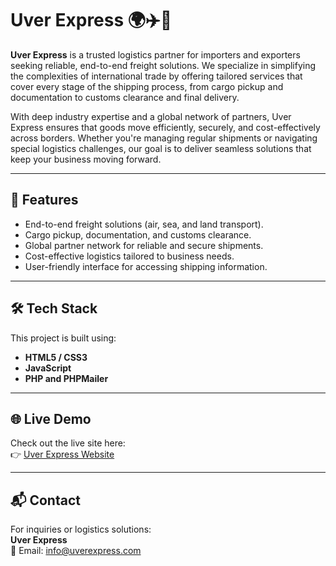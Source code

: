 # Uver Express 🌍✈️🚢  

**Uver Express** is a trusted logistics partner for importers and exporters seeking reliable, end-to-end freight solutions. We specialize in simplifying the complexities of international trade by offering tailored services that cover every stage of the shipping process, from cargo pickup and documentation to customs clearance and final delivery.  

With deep industry expertise and a global network of partners, Uver Express ensures that goods move efficiently, securely, and cost-effectively across borders. Whether you're managing regular shipments or navigating special logistics challenges, our goal is to deliver seamless solutions that keep your business moving forward.  

---

## 🚀 Features
- End-to-end freight solutions (air, sea, and land transport).  
- Cargo pickup, documentation, and customs clearance.  
- Global partner network for reliable and secure shipments.  
- Cost-effective logistics tailored to business needs.  
- User-friendly interface for accessing shipping information.  

---

## 🛠️ Tech Stack
This project is built using:
- **HTML5 / CSS3**  
- **JavaScript**
- **PHP and PHPMailer**

---

## 🌐 Live Demo
Check out the live site here:  
👉 [Uver Express Website](http://www.uverexpress.com/)  

---

## 📬 Contact  

For inquiries or logistics solutions:  
**Uver Express**  
📧 Email: info@uverexpress.com
